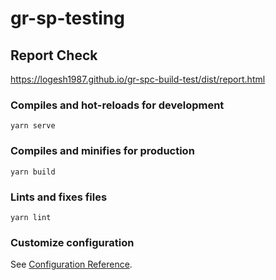 # gr-sp-testing

## Report Check
https://logesh1987.github.io/gr-spc-build-test/dist/report.html

### Compiles and hot-reloads for development
```
yarn serve
```

### Compiles and minifies for production
```
yarn build
```

### Lints and fixes files
```
yarn lint
```

### Customize configuration
See [Configuration Reference](https://cli.vuejs.org/config/).

